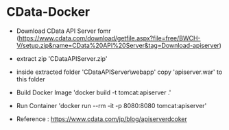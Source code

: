 # CData-Docker

- Download CData API Server fomr (https://www.cdata.com/download/getfile.aspx?file=free/BWCH-V/setup.zip&name=CData%20API%20Server&tag=Download-apiserver)
- extract zip 'CDataAPIServer.zip'
- inside extracted folder 'CDataAPIServer\webapp' copy 'apiserver.war' to this folder
- Build Docker Image 'docker build -t tomcat:apiserver .'
- Run Container  'docker run --rm -it -p 8080:8080 tomcat:apiserver'


- Reference : https://www.cdata.com/jp/blog/apiserverdcoker